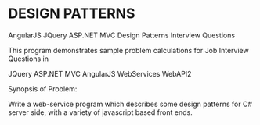 # DESIGN PATTERNS
AngularJS JQuery ASP.NET MVC Design Patterns Interview Questions

This program demonstrates sample problem calculations for Job Interview Questions in

JQuery
ASP.NET MVC
AngularJS
WebServices
WebAPI2

Synopsis of Problem:

Write a web-service program which describes some design patterns for C# server side, with a variety of javascript based front ends. 
